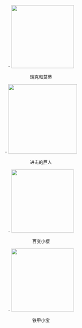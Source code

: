 <div class="grid cards" align="center" markdown>
- <img src="https://s21.ax1x.com/2024/06/25/pksfoND.webp" width="200" /><p>瑞克和莫蒂</p>
- <img src="https://s21.ax1x.com/2024/06/25/pksfqgA.webp" width="220" /><p>进击的巨人</p>
- <img src="https://s21.ax1x.com/2024/06/27/pky6vdg.webp" width="200" /><p>百变小樱</p>
- <img src="https://s21.ax1x.com/2024/06/27/pkycMS1.webp" width="200" /><p>铁甲小宝</p>
</div>